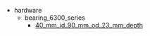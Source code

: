 * hardware
  * bearing_6300_series
    * [40_mm_id_90_mm_od_23_mm_depth](hardware/bearing_6300_series/40_mm_id_90_mm_od_23_mm_depth)
